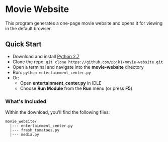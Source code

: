 # Movie Website
This program generates a one-page movie website and opens it for viewing in the default browser.

## Quick Start
- Download and install [Python 2.7][]
- Clone the repo: `git clone https://github.com/ppjk1/movie-website.git`
- Open a terminal and navigate into the **movie-website** directory
- Run: `python entertainment_center.py`
- Or:
  - Open **entertainment_center.py** in IDLE
  - Choose **Run Module** from the **Run** menu (or press **F5**)

[Python 2.7]: https://www.python.org/downloads/

### What's Included
Within the download, you'll find the following files:
```
movie_website/
  |--- entertainment_center.py
  |--- fresh_tomatoes.py
  |--- media.py
```
